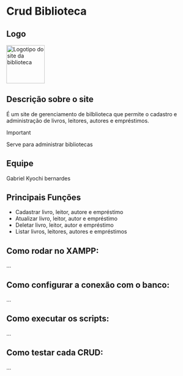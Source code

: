 # Crud Biblioteca

## Logo

<img src="" alt="Logotipo do site da biblioteca" width="100"/>

## Descrição sobre o site

É um site de gerenciamento de bilblioteca que permite o cadastro e administração de livros, leitores, autores e empréstimos.

> [!IMPORTANT]
> Serve para administrar bibliotecas

## Equipe

Gabriel Kyochi bernardes

## Principais Funções

- Cadastrar livro, leitor, autore e empréstimo
- Atualizar livro, leitor, autor e empréstimo
- Deletar livro, leitor, autor e empréstimo
- Listar livros, leitores, autores e empréstimos

## Como rodar no XAMPP:
...

## Como configurar a conexão com o banco:
...

## Como executar os scripts:
...

## Como testar cada CRUD:
...